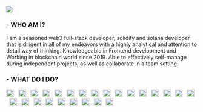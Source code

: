  <a href="https://github.com/zeno-degen">
      <img src="https://img.shields.io/github/followers/zeno-degen?color=green&label=GitHub&logo=GitHub&style=for-the-badge"/>
 </a>

### - WHO AM I?
I am a seasoned web3 full-stack developer, solidity and solana developer that is diligent in all of my endeavors with a highly analytical and attention to detail way of thinking. Knowledgeable in Frontend development and Working in blockchain world since 2019. Able to effectively self-manage during independent projects, as well as collaborate in a team setting.

### - WHAT DO I DO?
<span><img src="https://img.shields.io/badge/Solidity-282C34?logo=Solidity&logoColor=ddd" alt="Solidity logo" title="Solidity" height="20" />
&nbsp;
<img src="https://img.shields.io/badge/Rust-282C34?logo=Rust&logoColor=E34F26" alt="Rust logo" title="Rust" height="20" /></span>
&nbsp;
<img src="https://img.shields.io/badge/Web3.js-282C34?logo=Web3.js&logoColor=ddd" alt="Web3.js logo" title="Web3.js" height="20" /></span>
&nbsp;
<img src="https://img.shields.io/badge/HTML5-282C34?logo=html5&logoColor=E34F26" alt="HTML5 logo" title="HTML5" height="20" />
&nbsp;
<img src="https://img.shields.io/badge/CSS3-282C34?logo=css3&logoColor=1572B6" alt="CSS3 logo" title="CSS3" height="20" />
&nbsp;
<img src="https://img.shields.io/badge/Sass-282C34?logo=Sass&logoColor=F5517F" alt="Sass logo" title="Sass" height="20" />
&nbsp;
<img src="https://img.shields.io/badge/Tailwindcss-282C34?logo=Tailwindcss&logoColor=F5517F" alt="Tailwindcss logo" title="TailwindCSS" height="20" />
&nbsp;
<img src="https://img.shields.io/badge/JavaScript-282C34?logo=javascript&logoColor=F7DF1E" alt="JavaScript logo" title="JavaScript" height="20" /></span>
&nbsp;
<img src="https://img.shields.io/badge/TypeScript-282C34?logo=typescript&logoColor=3178C6" alt="TypeScript logo" title="TypeScript" height="20" />
&nbsp;
<img src="https://img.shields.io/badge/React-282C34?logo=React&logoColor=61DBFB" alt="React logo" title="React" height="20" />
&nbsp;
<img src="https://img.shields.io/badge/Redux-282C34?logo=redux&logoColor=61DBFB" alt="Redux logo" title="Redux" height="20" />
&nbsp;
<img src="https://img.shields.io/badge/Next.js-282C34?logo=Next.js&logoColor=41B883" alt="Next.js logo" title="Next.js" height="20" />
&nbsp;
<img src="https://img.shields.io/badge/Vue.js-282C34?logo=Vue.js&logoColor=41B883" alt="Vue.js logo" title="Vue.js" height="20" />
&nbsp;
<img src="https://img.shields.io/badge/Nuxt.js-282C34?logo=Nuxt.js&logoColor=41B883" alt="Nuxt.js logo" title="Nuxt.js" height="20" />
&nbsp;
<img src="https://img.shields.io/badge/Node.js-282C34?logo=Node.js&logoColor=41B883" alt="Node.js logo" title="Node.js" height="20" />
&nbsp;
<img src="https://img.shields.io/badge/Express-282C34?logo=Express&logoColor=41B883" alt="Express logo" title="Express" height="20" />
&nbsp;
<img src="https://img.shields.io/badge/Mongodb-282C34?logo=Mongodb&logoColor=41B883" alt="Mongodb logo" title="Mongodb" height="20" />
&nbsp;
<img src="https://img.shields.io/badge/Django-282C34?logo=Django&logoColor=41B883" alt="Django logo" title="Django" height="20" />
&nbsp;
<img src="https://img.shields.io/badge/Postgresql-282C34?logo=Postgresql&logoColor=41B883" alt="Postgresql logo" title="Postgresql" height="20" />
&nbsp;
<img src="https://img.shields.io/badge/Mysql-282C34?logo=Mysql&logoColor=F7DF1E" alt="Mysql logo" title="Mysql" height="20" />
&nbsp;
<img src="https://img.shields.io/badge/Laravel-282C34?logo=Laravel&logoColor=F05032" alt="Laravel logo" title="git" height="20" />
&nbsp;
<img src="https://img.shields.io/badge/git-282C34?logo=git&logoColor=F05032" alt="git logo" title="git" height="20" />
&nbsp;
<img src="https://img.shields.io/badge/VS%20Code-282C34?logo=visual-studio-code&logoColor=007ACC" alt="Visual Studio Code logo" title="Visual Studio Code" height="20" />
&nbsp;
<img src="https://img.shields.io/badge/docker-282C34?logo=Docker&logoColor=007ACC" alt="Docker logo" title="Docker" height="20" />
&nbsp;
<img src="https://img.shields.io/badge/firebase-282C34?logo=firebase&logoColor=FFCB2B" alt="firebase logo" title="firebase" height="20" />
&nbsp;
<br />

